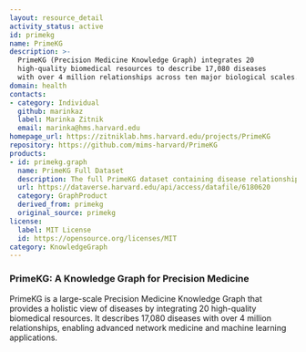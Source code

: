 ```yaml
---
layout: resource_detail
activity_status: active
id: primekg
name: PrimeKG
description: >-
  PrimeKG (Precision Medicine Knowledge Graph) integrates 20
  high-quality biomedical resources to describe 17,080 diseases
  with over 4 million relationships across ten major biological scales.
domain: health
contacts:
- category: Individual
  github: marinkaz
  label: Marinka Zitnik
  email: marinka@hms.harvard.edu
homepage_url: https://zitniklab.hms.harvard.edu/projects/PrimeKG
repository: https://github.com/mims-harvard/PrimeKG
products:
- id: primekg.graph
  name: PrimeKG Full Dataset
  description: The full PrimeKG dataset containing disease relationships.
  url: https://dataverse.harvard.edu/api/access/datafile/6180620
  category: GraphProduct
  derived_from: primekg
  original_source: primekg
license:
  label: MIT License
  id: https://opensource.org/licenses/MIT
category: KnowledgeGraph
---
```


### PrimeKG: A Knowledge Graph for Precision Medicine

PrimeKG is a large-scale Precision Medicine Knowledge Graph that provides a holistic view of diseases by integrating 20 high-quality biomedical resources. It describes 17,080 diseases with over 4 million relationships, enabling advanced network medicine and machine learning applications.
